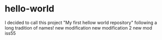 # hello-world
I decided to call this project "My first hellow world repository" following a long tradition of names!
new modification
new modification 2
new mod iss55